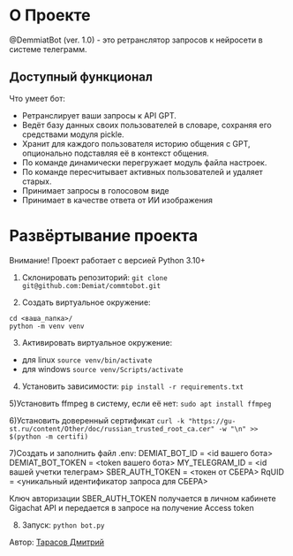 # О Проекте

@DemmiatBot (ver. 1.0) - это ретранслятор запросов к нейросети в системе телеграмм.

## Доступный функционал

Что умеет бот:
- Ретранслирует ваши запросы к API GPT.
- Ведёт базу данных своих пользователей в словаре, сохраняя его средствами модуля pickle.
- Хранит для каждого пользователя историю общения с GPT, опционально
подставляя её в контекст общения.
- По команде динамически перегружает модуль файла настроек.
- По команде пересчитывает активных пользователей и удаляет старых.
- Принимает запросы в голосовом виде
- Принимает в качестве ответа от ИИ изображения

# Развёртывание проекта

Внимание! Проект работает с версией Python 3.10+

1) Склонировать репозиторий:
```git clone git@github.com:Demiat/commtobot.git```

2) Создать виртуальное окружение: 
```
cd <ваша_папка>/
python -m venv venv
```

3) Активировать виртуальное окружение:
- для linux ```source venv/bin/activate```
- для windows ```source venv/Scripts/activate```

4) Установить зависимости: 
```pip install -r requirements.txt```

5)Установить ffmpeg в систему, если её нет:
```sudo apt install ffmpeg```

6)Установить доверенный сертификат
```curl -k "https://gu-st.ru/content/Other/doc/russian_trusted_root_ca.cer" -w "\n" >> $(python -m certifi)```

7)Создать и заполнить файл .env:
DEMIAT_BOT_ID = <id вашего бота>
DEMIAT_BOT_TOKEN = <token вашего бота>
MY_TELEGRAM_ID = <id вашей учетки телеграм>
SBER_AUTH_TOKEN = <токен от СБЕРА>
RqUID = <уникальный идентификатор запроса для СБЕРА>

Ключ авторизации SBER_AUTH_TOKEN получается в личном кабинете Gigachat API
и передается в запросе на получение Access token

8) Запуск:
```python bot.py```


Автор: [Тарасов Дмитрий](https://github.com/Demiat)

